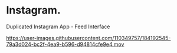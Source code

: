 # Instagram.
Duplicated Instagram App - Feed Interface

https://user-images.githubusercontent.com/110349757/184192545-79a3d024-bc2f-4ea9-b596-d94814cfe9e4.mov

